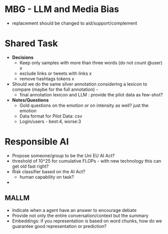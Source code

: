 # MBG - LLM and Media Bias
- replacement should be changed to aid/support/complement

# Shared Task
- **Decisions**
	- Keep only samples with more than three words (do not count @user) x
	- exclude links or tweets with links x
	- remove hashtags  tokens x
- Should we do the same silver annotation considering a lexicon to compare (maybe for the full annotation) - 
	- final annotation lexicon and LLM : provide the pilot data as few-shot?
- **Notes/Questions**
	- Gold questions on the emotion or on intensity as well? just the emotion
	- Data format for Pilot Data: csv
	- Login/users - best:4, worse:3

# Responsible AI
- Propose someone/group to be the Uni EU AI Act?
- threshold of 10^25 for cumulative FLOPs - with new technology this can get old fast right?
- Risk classifier based on the AI Act?
	- human capability on task?
- 
## MALLM
- Indicate when a agent have an answer to encourage debate
- Provide not only the entire conversation/context but the summary
- Embeddings: if you representation is based on word chunks, how do we guarantee good representation or prediction?